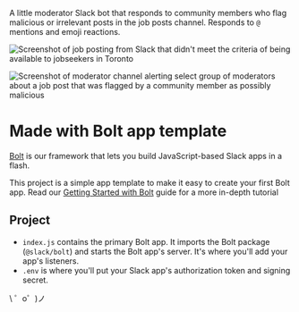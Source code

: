 A little moderator Slack bot that responds to community members who flag malicious or irrelevant posts in the job posts channel. Responds to `@` mentions and emoji reactions.

![Screenshot of job posting from Slack that didn't meet the criteria of being available to jobseekers in Toronto](https://cdn.glitch.com/1f6e0542-d187-4bf8-b092-2e925ddf44ec%2FScreen_Shot_2020-12-18_at_12_00_15_PM.png?v=1608315184452)

![Screenshot of moderator channel alerting select group of moderators about a job post that was flagged by a community member as possibly malicious](https://cdn.glitch.com/1f6e0542-d187-4bf8-b092-2e925ddf44ec%2FScreen_Shot_2020-12-18_at_1_02_56_PM.png?v=1608315497996)

Made with Bolt app template
=================

[Bolt](https://slack.dev/bolt) is our framework that lets you build JavaScript-based Slack apps in a flash.

This project is a simple app template to make it easy to create your first Bolt app. Read our [Getting Started with Bolt](https://api.slack.com/start/building/bolt) guide for a more in-depth tutorial

Project
------------

- `index.js` contains the primary Bolt app. It imports the Bolt package (`@slack/bolt`) and starts the Bolt app's server. It's where you'll add your app's listeners.
- `.env` is where you'll put your Slack app's authorization token and signing secret.


\ ゜o゜)ノ
